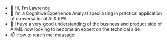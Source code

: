 - 👋 Hi, I’m Lawrence 
- 👀 I’m a Cognitive Experience Analyst specilasing in practical application of conversational AI & RPA
- 🌱 I have a very good understanding of the business and product side of AI/ML now looking to become an expert on the technical side
- 📫 How to reach me: message!

<!---
swerzd/swerzd is a ✨ special ✨ repository because its `README.md` (this file) appears on your GitHub profile.
You can click the Preview link to take a look at your changes.
--->
